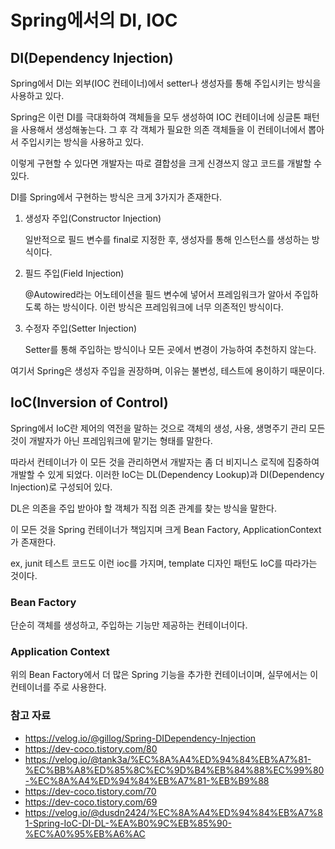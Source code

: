 # Spring에서의 DI, IOC
## DI(Dependency Injection)
Spring에서 DI는 외부(IOC 컨테이너)에서 setter나 생성자를 통해 주입시키는 방식을 사용하고 있다.

Spring은 이런 DI를 극대화하여 객체들을 모두 생성하여 IOC 컨테이너에 싱글톤 패턴을 사용해서 생성해놓는다.
그 후 각 객체가 필요한 의존 객체들을 이 컨테이너에서 뽑아서 주입시키는 방식을 사용하고 있다.

이렇게 구현할 수 있다면 개발자는 따로 결합성을 크게 신경쓰지 않고 코드를 개발할 수 있다.

DI를 Spring에서 구현하는 방식은 크게 3가지가 존재한다.
1. 생성자 주입(Constructor Injection)

   일반적으로 필드 변수를 final로 지정한 후, 생성자를 통해 인스턴스를 생성하는 방식이다.
2. 필드 주입(Field Injection)

   @Autowired라는 어노테이션을 필드 변수에 넣어서 프레임워크가 알아서 주입하도록 하는 방식이다.
   이런 방식은 프레임워크에 너무 의존적인 방식이다.
3. 수정자 주입(Setter Injection)

   Setter를 통해 주입하는 방식이나 모든 곳에서 변경이 가능하여 추천하지 않는다.

여기서 Spring은 생성자 주입을 권장하며, 이유는 불변성, 테스트에 용이하기 때문이다.

## IoC(Inversion of Control)
Spring에서 IoC란 제어의 역전을 말하는 것으로 객체의 생성, 사용, 생명주기 관리 모든 것이 개발자가 아닌 프레임워크에 맡기는 형태를 말한다.

따라서 컨테이너가 이 모든 것을 관리하면서 개발자는 좀 더 비지니스 로직에 집중하여 개발할 수 있게 되었다.
이러한 IoC는 DL(Dependency Lookup)과 DI(Dependency Injection)로 구성되어 있다.

DL은 의존을 주입 받아야 할 객체가 직접 의존 관계를 찾는 방식을 말한다.

이 모든 것을 Spring 컨테이너가 책임지며 크게 Bean Factory, ApplicationContext가 존재한다.

ex, junit 테스트 코드도 이런 ioc를 가지며, template 디자인 패턴도 IoC를 따라가는 것이다.

### Bean Factory
단순히 객체를 생성하고, 주입하는 기능만 제공하는 컨테이너이다.

### Application Context
위의 Bean Factory에서 더 많은 Spring 기능을 추가한 컨테이너이며, 실무에서는 이 컨테이너를 주로 사용한다.


### 참고 자료
- https://velog.io/@gillog/Spring-DIDependency-Injection
- https://dev-coco.tistory.com/80
- https://velog.io/@tank3a/%EC%8A%A4%ED%94%84%EB%A7%81-%EC%BB%A8%ED%85%8C%EC%9D%B4%EB%84%88%EC%99%80-%EC%8A%A4%ED%94%84%EB%A7%81-%EB%B9%88
- https://dev-coco.tistory.com/70
- https://dev-coco.tistory.com/69
- https://velog.io/@dusdn2424/%EC%8A%A4%ED%94%84%EB%A7%81-Spring-IoC-DI-DL-%EA%B0%9C%EB%85%90-%EC%A0%95%EB%A6%AC
